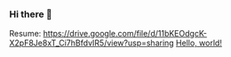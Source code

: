 ### Hi there 👋

Resume: https://drive.google.com/file/d/11bKEOdgcK-X2pF8Je8xT_Ci7hBfdvIR5/view?usp=sharing
<a href="https://drive.google.com/file/d/11bKEOdgcK-X2pF8Je8xT_Ci7hBfdvIR5/view?usp=sharing" target="_blank">Hello, world!</a>
<!--
**Abhinavnj/Abhinavnj** is a ✨ _special_ ✨ repository because its `README.md` (this file) appears on your GitHub profile.

Here are some ideas to get you started:

- 🔭 I’m currently working on ...
- 🌱 I’m currently learning ...
- 👯 I’m looking to collaborate on ...
- 🤔 I’m looking for help with ...
- 💬 Ask me about ...
- 📫 How to reach me: ...
- 😄 Pronouns: ...
- ⚡ Fun fact: ...
-->

